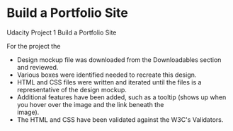 # Build a Portfolio Site
Udacity Project 1 Build a Portfolio Site

For the project the 

- Design mockup file was downloaded from the Downloadables section and reviewed.
- Various boxes were identified needed to recreate this design.
- HTML and CSS files were written and iterated until the files is a representative of the design mockup.
- Additional features have been added, such as a tooltip (shows up when you hover over the image and the link beneath the    
  image). 
- The HTML and CSS have been validated against the W3C's Validators. 
